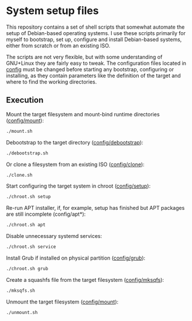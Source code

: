 # System setup files

This repository contains a set of shell scripts that somewhat automate the
setup of Debian-based operating systems. I use these scripts primarily for
myself to bootstrap, set up, configure and install Debian-based systems, either
from scratch or from an existing ISO.

The scripts are not very flexible, but with some understanding of GNU+Linux they
are fairly easy to tweak. The configuration files located in [config](config)
must be changed before starting any bootstrap, configuring or installing, as
they contain parameters like the definition of the target and where to find the
working directories.

## Execution

Mount the target filesystem and mount-bind runtime directories
([config/mount](config/mount)):

```sh
./mount.sh
```

Debootstrap to the target directory ([config/debootstrap](config/debootstrap)):

```sh
./debootstrap.sh
```

Or clone a filesystem from an existing ISO ([config/clone](config/clone)):

```sh
./clone.sh
```

Start configuring the target system in chroot ([config/setup](config/setup)):

```sh
./chroot.sh setup
```

Re-run APT installer, if, for example, setup has finished but APT packages are
still incomplete (config/apt\*):

```sh
./chroot.sh apt
```

Disable unnecessary systemd services:
```sh
./chroot.sh service
```

Install Grub if installed on physical partition ([config/grub](config/grub)):

```sh
./chroot.sh grub
```

Create a squashfs file from the target filesystem
([config/mksqfs](config/mksqfs)):

```sh
./mksqfs.sh
```

Unmount the target filesystem ([config/mount](config/mount)):
```sh
./unmount.sh
```

